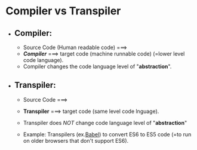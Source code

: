 # Compiler vs Transpiler

- ## Compiler:
  - Source Code (Human readable code) ===> 
  - **_Compiler_** ===> target code (machine runnable code) (=lower level code language).
  - Compiler changes the code language level of "**abstraction**".
  
  
- ## Transpiler:
  - Source Code ===> 
  - **Transpiler** ===> target code (same level code lnguage).
  - Transpiler does _NOT_ change code language level of "**abstraction**"

  - Example: 
  Transpilers (ex.[Babel](https://babeljs.io/)) to convert ES6 to ES5 code (=to run on older browsers that don't support ES6).
